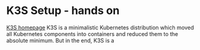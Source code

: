 # K3S Setup - hands on
[K3S homepage](https://k3s.io/)
K3S is a minimalistic Kubernetes distribution which moved all Kubernetes components into containers and reduced them to the absolute minimum. 
But in the end, K3S is a 

<!--stackedit_data:
eyJoaXN0b3J5IjpbOTE2Njc4NDM4LDczMDk5ODExNl19
-->